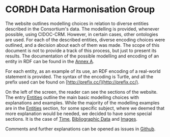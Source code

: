 # CORDH Data Harmonisation Group  


The website outlines modelling choices in relation to diverse entities described in the Consortium's data. The modelling is provided, whenever possible, using CIDOC-CRM. However, in certain cases, other ontologies are used. 
For each of the described entities, diverse encoding choices were outlined, and a decision about each of them was made. The scope of this document is not to provide a track of this process, but just to present its results. The documentation of the possible modelling and encoding of an entity in RDF can be found in the [Annex A](#).

For each entity, as an example of its use, an RDF encoding of a real-world statement is provided. The syntax of the encoding is Turtle, and all the prefix used can be found on [http://prefix.cc/](http://prefix.cc/).

On the left of the screen, the reader can see the sections of the website. The entry [Entities](modelling/) outline the main basic modelling choices with explanations and examples. While the majority of the modelling examples are in the [Entities](modelling/) section, for some specific subject, where we deemed that more explanation would be needed, we decided to have some special sections. It is the case of [Time](Time/), [Bibliographic Data](bibliographic_data/) and [Images](Images/). 

Comments and further explanations can be opened as issues in [Github](https://github.com/ncarboni/arthistorydata/).
